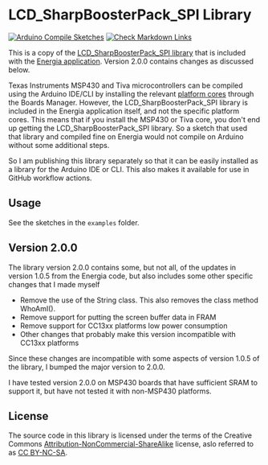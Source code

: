 # LCD_SharpBoosterPack_SPI  Library

[![Arduino Compile Sketches](https://github.com/Andy4495/LCD_SharpBoosterPack_SPI/actions/workflows/arduino-compile-sketches.yml/badge.svg)](https://github.com/Andy4495/LCD_SharpBoosterPack_SPI/actions/workflows/arduino-compile-sketches.yml)
[![Check Markdown Links](https://github.com/Andy4495/LCD_SharpBoosterPack_SPI/actions/workflows/CheckMarkdownLinks.yml/badge.svg)](https://github.com/Andy4495/LCD_SharpBoosterPack_SPI/actions/workflows/CheckMarkdownLinks.yml)

This is a copy of the [LCD_SharpBoosterPack_SPI library][4] that is included with the [Energia application][1]. Version 2.0.0 contains changes as discussed below.

Texas Instruments MSP430 and Tiva microcontrollers can be compiled using the Arduino IDE/CLI by installing the relevant [platform cores][6] through the Boards Manager. However, the LCD_SharpBoosterPack_SPI library is included in the Energia application itself, and not the specific platform cores. This means that if you install the MSP430 or Tiva core, you don't end up getting the LCD_SharpBoosterPack_SPI library. So a sketch that used that library and compiled fine on Energia would not compile on Arduino without some additional steps.

So I am publishing this library separately so that it can be easily installed as a library for the Arduino IDE or CLI. This also makes it available for use in GitHub workflow actions.

## Usage

See the sketches in the `examples` folder.

## Version 2.0.0

The library version 2.0.0 contains some, but not all, of the updates in version 1.0.5 from the Energia code, but also includes some other specific changes that I made myself

- Remove the use of the String class. This also removes the class method WhoAmI().
- Remove support for putting the screen buffer data in FRAM
- Remove support for CC13xx platforms low power consumption
- Other changes that probably make this version incompatible with CC13xx platforms

Since these changes are incompatible with some aspects of version 1.0.5 of the library, I bumped the major version to 2.0.0.

I have tested version 2.0.0 on MSP430 boards that have sufficient SRAM to support it, but have not tested it with non-MSP430 platforms.

## License

The source code in this library is licensed under the terms of the Creative Commons [Attribution-NonCommercial-ShareAlike][100] license, aslo referred to as [CC BY-NC-SA][102].

[1]: https://energia.nu
[4]: https://github.com/robertinant/EnergiaNG/tree/master/libraries/LCD_SharpBoosterPack_SPI
[6]: https://arduino.github.io/arduino-cli/0.21/platform-specification/
[100]: https://creativecommons.org/licenses/by-nc-sa/3.0/legalcode
[102]: https://creativecommons.org/licenses/by-nc-sa/3.0/
[//]: # ([200]: https://github.com/Andy4495/LCD_SharpBoosterPack_SPI)

[//]: # (This is a way to hack a comment in Markdown. This will not be displayed when rendered.)
